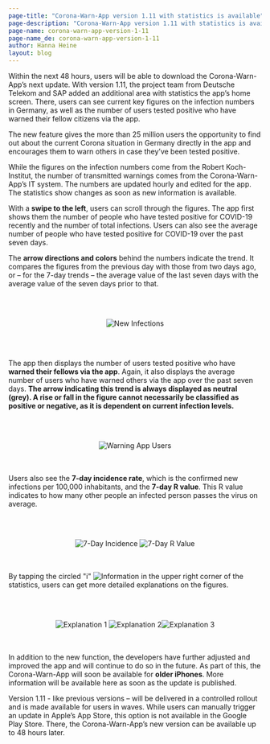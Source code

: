 ```yaml
---
page-title: "Corona-Warn-App version 1.11 with statistics is available"
page-description: "Corona-Warn-App version 1.11 with statistics is available"
page-name: corona-warn-app-version-1-11
page-name_de: corona-warn-app-version-1-11
author: Hanna Heine
layout: blog
---
```

 
Within the next 48 hours, users will be able to download the Corona-Warn-App’s next update. With version 1.11, the project team from Deutsche Telekom and SAP added an additional area with statistics the app’s home screen. There, users can see current key figures on the infection numbers in Germany, as well as the number of users tested positive who have warned their fellow citizens via the app.
 
<!-- overview -->

The new feature gives the more than 25 million users the opportunity to find out about the current Corona situation in Germany directly in the app and encourages them to warn others in case they’ve been tested positive. 

While the figures on the infection numbers come from the Robert Koch-Institut, the number of transmitted warnings comes from the Corona-Warn-App’s IT system. The numbers are updated hourly and edited for the app. The statistics show changes as soon as new information is available. 

With a **swipe to the left**, users can scroll through the figures. The app first shows them the number of people who have tested positive for COVID-19 recently and the number of total infections. Users can also see the average number of people who have tested positive for COVID-19 over the past seven days.

The **arrow directions and colors** behind the numbers indicate the trend. It compares the figures from the previous day with those from two days ago, or – for the 7-day trends –  the average value of the last seven days with the average value of the seven days prior to that. 

 
<br></br>

<center> <img src="./cwa-new-infections.png" title="New Infections" style="align: center"></center>

<br></br>

The app then displays the number of users tested positive who have **warned their fellows via the app**. Again, it also displays the average number of users who have warned others via the app over the past seven days. **The arrow indicating this trend is always displayed as neutral (grey). A rise or fall in the figure cannot necessarily be classified as positive or negative, as it is dependent on current infection levels.**

<br></br>

<center> <img src="./cwa-warning-users.png" title="Warning App Users" style="align: center"> </center> <br></br>


Users also see the **7-day incidence rate**, which is the confirmed new infections per 100,000 inhabitants, and the **7-day R value**. This R value indicates to how many other people an infected person passes the virus on average.

<br></br>

<center> <img src="./cwa-7-day-incidence.png" title="7-Day Incidence" style="align: center"> <img src="./cwa-7-day-r-value.png" title="7-Day R Value" style="align: center"></center> <br></br>

By tapping the circled "i" <img src="./information.png" title="Information" style="align: center">  in the upper right corner of the statistics, users can get more detailed explanations on the figures.

<br></br>

<center> <img src="./cwa-figures-explanation.png" title="Explanation 1" style="align: center"> <img src="./cwa-figures-explanation-2.png" title="Explanation 2" style="align: center"><img src="./cwa-figures-explanation-3.png" title="Explanation 3" style="align: center"></center> <br></br>


In addition to the new function, the developers have further adjusted and improved the app and will continue to do so in the future. As part of this, the Corona-Warn-App will soon be available for **older iPhones**. More information will be available here as soon as the update is published. 

Version 1.11 - like previous versions – will be delivered in a controlled rollout and is made available for users in waves. While users can manually trigger an update in Apple’s App Store, this option is not available in the Google Play Store. There, the Corona-Warn-App’s new version can be available up to 48 hours later.

